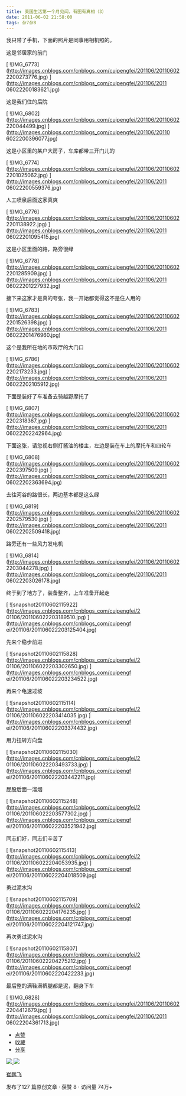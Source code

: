 ```yaml
---
title: 美国生活第一个月见闻，有图有真相（3）
date: 2011-06-02 21:58:00
tags: 杂7杂8
---
```

我只带了手机，下面的照片是同事用相机照的。

这是邻居家的前门

[ ![IMG_6773](http://images.cnblogs.com/cnblogs_com/cuipengfei/201106/20110602
2200273776.jpg) ](http://images.cnblogs.com/cnblogs_com/cuipengfei/201106/2011
06022200183621.jpg)

这是我们住的后院

[ ![IMG_6802](http://images.cnblogs.com/cnblogs_com/cuipengfei/201106/20110602
220044499.jpg) ](http://images.cnblogs.com/cnblogs_com/cuipengfei/201106/20110
6022200396077.jpg)

这是小区里的某户大房子，车库都带三开门儿的

[ ![IMG_6774](http://images.cnblogs.com/cnblogs_com/cuipengfei/201106/20110602
2201025062.jpg) ](http://images.cnblogs.com/cnblogs_com/cuipengfei/201106/2011
06022200559376.jpg)

人工喷泉后面这家真爽

[ ![IMG_6776](http://images.cnblogs.com/cnblogs_com/cuipengfei/201106/20110602
2201138922.jpg) ](http://images.cnblogs.com/cnblogs_com/cuipengfei/201106/2011
06022201095415.jpg)

这是小区里面的路，路旁很绿

[ ![IMG_6778](http://images.cnblogs.com/cnblogs_com/cuipengfei/201106/20110602
2201285909.jpg) ](http://images.cnblogs.com/cnblogs_com/cuipengfei/201106/2011
06022201227932.jpg)

接下来这家才是真的夸张，我一开始都觉得这不是住人用的

[ ![IMG_6783](http://images.cnblogs.com/cnblogs_com/cuipengfei/201106/20110602
2201526398.jpg) ](http://images.cnblogs.com/cnblogs_com/cuipengfei/201106/2011
06022201476960.jpg)

这个是我所在地的市政厅的大门口

[ ![IMG_6786](http://images.cnblogs.com/cnblogs_com/cuipengfei/201106/20110602
2202173233.jpg) ](http://images.cnblogs.com/cnblogs_com/cuipengfei/201106/2011
06022202105912.jpg)

下面是装好了车准备去骑越野摩托了

[ ![IMG_6807](http://images.cnblogs.com/cnblogs_com/cuipengfei/201106/20110602
2202318367.jpg) ](http://images.cnblogs.com/cnblogs_com/cuipengfei/201106/2011
06022202242964.jpg)

下面这张，请忽视右侧打酱油的楼主，左边是装在车上的摩托车和四轮车

[ ![IMG_6808](http://images.cnblogs.com/cnblogs_com/cuipengfei/201106/20110602
2202397509.jpg) ](http://images.cnblogs.com/cnblogs_com/cuipengfei/201106/2011
06022202363694.jpg)

去往河谷的路很长，两边基本都是这么绿

[ ![IMG_6819](http://images.cnblogs.com/cnblogs_com/cuipengfei/201106/20110602
2202579530.jpg) ](http://images.cnblogs.com/cnblogs_com/cuipengfei/201106/2011
06022202509418.jpg)

路旁还有一些风力发电机

[ ![IMG_6814](http://images.cnblogs.com/cnblogs_com/cuipengfei/201106/20110602
2203044278.jpg) ](http://images.cnblogs.com/cnblogs_com/cuipengfei/201106/2011
06022203026178.jpg)

终于到了地方了，装备整齐，上车准备开起走

[ ![snapshot20110602115922](http://images.cnblogs.com/cnblogs_com/cuipengfei/2
01106/201106022203189510.jpg) ](http://images.cnblogs.com/cnblogs_com/cuipengf
ei/201106/201106022203125404.jpg)

先来个稳步前进

[ ![snapshot20110602115828](http://images.cnblogs.com/cnblogs_com/cuipengfei/2
01106/201106022203302650.jpg) ](http://images.cnblogs.com/cnblogs_com/cuipengf
ei/201106/201106022203234522.jpg)

再来个龟速过坡

[ ![snapshot20110602115114](http://images.cnblogs.com/cnblogs_com/cuipengfei/2
01106/201106022203414035.jpg) ](http://images.cnblogs.com/cnblogs_com/cuipengf
ei/201106/201106022203374432.jpg)

用力扭转方向盘

[ ![snapshot20110602115030](http://images.cnblogs.com/cnblogs_com/cuipengfei/2
01106/201106022203493733.jpg) ](http://images.cnblogs.com/cnblogs_com/cuipengf
ei/201106/201106022203442211.jpg)

屁股后面一溜烟

[ ![snapshot20110602115248](http://images.cnblogs.com/cnblogs_com/cuipengfei/2
01106/201106022203577302.jpg) ](http://images.cnblogs.com/cnblogs_com/cuipengf
ei/201106/201106022203521942.jpg)

同志们好，同志们辛苦了

[ ![snapshot20110602115413](http://images.cnblogs.com/cnblogs_com/cuipengfei/2
01106/201106022204053935.jpg) ](http://images.cnblogs.com/cnblogs_com/cuipengf
ei/201106/201106022204018509.jpg)

勇过泥水沟

[ ![snapshot20110602115709](http://images.cnblogs.com/cnblogs_com/cuipengfei/2
01106/201106022204176235.jpg) ](http://images.cnblogs.com/cnblogs_com/cuipengf
ei/201106/201106022204121747.jpg)

再次勇过泥水沟

[ ![snapshot20110602115807](http://images.cnblogs.com/cnblogs_com/cuipengfei/2
01106/201106022204275212.jpg) ](http://images.cnblogs.com/cnblogs_com/cuipengf
ei/201106/20110602220422233.jpg)

最后整的满鞋满裤腿都是泥，翻身下车

[ ![IMG_6828](http://images.cnblogs.com/cnblogs_com/cuipengfei/201106/20110602
2204412679.jpg) ](http://images.cnblogs.com/cnblogs_com/cuipengfei/201106/2011
06022204361713.jpg)

  * [ 点赞  ](javascript:;)
  * [ 收藏  ](javascript:;)
  * [ 分享 ](javascript:;)

[ ![](https://profile.csdnimg.cn/5/2/5/3_cuipengfei1)
![](https://g.csdnimg.cn/static/user-reg-year/1x/11.png)
](https://blog.csdn.net/cuipengfei1)

[ 崔鹏飞 ](https://blog.csdn.net/cuipengfei1)

发布了127 篇原创文章  ·  获赞 8  ·  访问量 74万+

